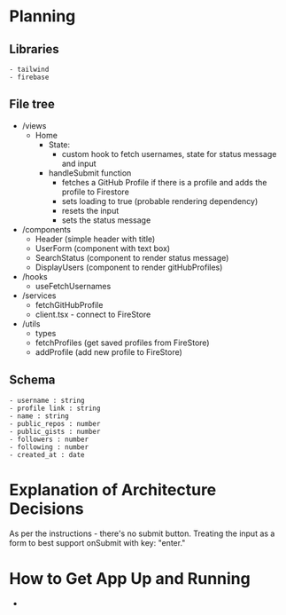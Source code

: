 # Planning 
  ## Libraries
    - tailwind
    - firebase

  ## File tree
  - /views
    - Home
      - State:
        - custom hook to fetch usernames, state for status message and input
      - handleSubmit function
        - fetches a GitHub Profile if there is a profile and adds the profile to Firestore
        - sets loading to true (probable rendering dependency)
        - resets the input 
        - sets the status message
  - /components
    - Header (simple header with title)
    - UserForm (component with text box)
    - SearchStatus (component to render status message)
    - DisplayUsers (component to render gitHubProfiles)
  - /hooks
    - useFetchUsernames
  - /services
    - fetchGitHubProfile
    - client.tsx - connect to FireStore
  - /utils
    - types
    - fetchProfiles (get saved profiles from FireStore)
    - addProfile (add new profile to FireStore)

  ## Schema
    - username : string
    - profile link : string
    - name : string
    - public_repos : number
    - public_gists : number
    - followers : number
    - following : number
    - created_at : date
# Explanation of Architecture Decisions
  As per the instructions - there's no submit button. Treating the input as a form to best support onSubmit with key: "enter."
# How to Get App Up and Running
  - 
